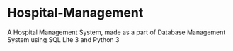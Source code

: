# Hospital-Management
A Hospital Management System, made as a part of Database Management System using SQL Lite 3 and Python 3
